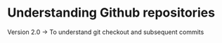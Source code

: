# Understanding Github repositories

Version 2.0 -> To understand git checkout and subsequent commits
